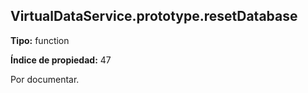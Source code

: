 ## VirtualDataService.prototype.resetDatabase

**Tipo:** function

**Índice de propiedad:** 47

Por documentar.



